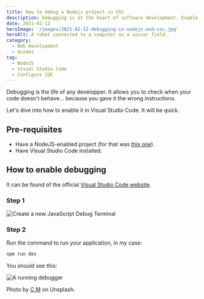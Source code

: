 ```yaml
---
title: How to debug a Nodejs project in VSC
description: Debugging is at the heart of software development. Enable it today in your favorite IDE.
date: 2021-02-12
heroImage: '/images/2021-02-12-debugging-in-nodejs-and-vsc.jpg'
heroAlt: A robot connected to a computer on a soccer field.
category:
  - Web development
  - Guides
tag:
  - NodeJS
  - Visual Studio Code
  - Configure IDE
---
```


Debugging is the life of any developper. It allows you to check when your code doesn't behave... because you gave it the wrong instructions.

Let's dive into how to enable it in Visual Studio Code. It will be quick.

## Pre-requisites

- Have a NodeJS-enabled project (for that was [this one](https://github.com/JeremieLitzler/iamjeremie.me)).
- Have Visual Studio Code installed.

## How to enable debugging

It can be found of the official [Visual Studio Code website](https://code.visualstudio.com/docs/nodejs/nodejs-debugging#_javascript-debug-terminal).

### Step 1

![Create a new JavaScript Debug Terminal](/images/debugging-in-nodejs-and-vsc-create-debug-terminal.png)

### Step 2

Run the command to run your application, in my case:

```sh
npm run dev
```

You should see this:

![A running debugger](/images/debugging-in-nodejs-and-vsc-running-debugger.png)

Photo by [C M](https://unsplash.com/@ubahnverleih?utm_source=unsplash&utm_medium=referral&utm_content=creditCopyText) on Unsplash.
